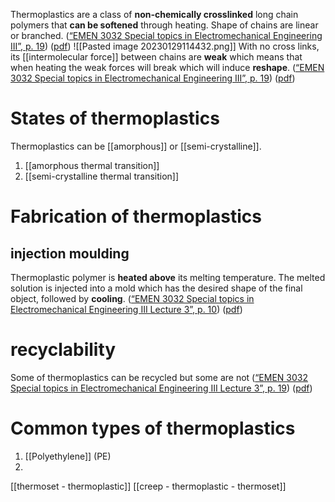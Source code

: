 Thermoplastics are a class of **non-chemically crosslinked** long chain polymers that **can be softened** through heating. Shape of chains are linear or branched.  ([“EMEN 3032 Special topics in Electromechanical Engineering III”, p. 19](zotero://select/library/items/3UBF9LWL)) ([pdf](zotero://open-pdf/library/items/IJLPFJ7H?page=19&annotation=UPMJYR9E)) 
![[Pasted image 20230129114432.png]]
With no cross links, its [[intermolecular force]] between chains are **weak** which means that when heating the weak forces will break which will induce **reshape**.  ([“EMEN 3032 Special topics in Electromechanical Engineering III”, p. 19](zotero://select/library/items/3UBF9LWL)) ([pdf](zotero://open-pdf/library/items/IJLPFJ7H?page=19&annotation=EE6MYSWB))
# States of thermoplastics 
Thermoplastics can be [[amorphous]] or [[semi-crystalline]]. 
1. [[amorphous thermal transition]]
2. [[semi-crystalline thermal transition]] 
# Fabrication of thermoplastics 
## injection moulding 
Thermoplastic polymer is **heated above** its melting temperature. The melted solution is injected into a mold which has the desired shape of the final object, followed by **cooling**. ([“EMEN 3032 Special topics in Electromechanical Engineering III Lecture 3”, p. 10](zotero://select/library/items/8J65FRWW)) ([pdf](zotero://open-pdf/library/items/8A7PQIJG?page=10&annotation=F5FAG5AL))
# recyclability 
Some of thermoplastics can be recycled but some are not ([“EMEN 3032 Special topics in Electromechanical Engineering III Lecture 3”, p. 19](zotero://select/library/items/8J65FRWW)) ([pdf](zotero://open-pdf/library/items/8A7PQIJG?page=19&annotation=RMFEC693))
# Common types of thermoplastics 
1. [[Polyethylene]] (PE)
2. 

[[thermoset - thermoplastic]]
[[creep - thermoplastic - thermoset]]

